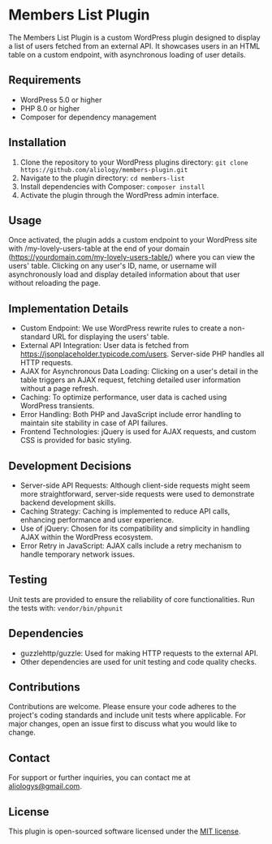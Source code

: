 # Members List Plugin
The Members List Plugin is a custom WordPress plugin designed to display a list of users fetched from an external API. It showcases users in an HTML table on a custom endpoint, with asynchronous loading of user details.

## Requirements
- WordPress 5.0 or higher
- PHP 8.0 or higher
- Composer for dependency management

## Installation
1. Clone the repository to your WordPress plugins directory:
    `git clone https://github.com/aliology/members-plugin.git`
2. Navigate to the plugin directory:
    `cd members-list`
3. Install dependencies with Composer:
    `composer install`
4. Activate the plugin through the WordPress admin interface.

## Usage
Once activated, the plugin adds a custom endpoint to your WordPress site with /my-lovely-users-table at the end of your domain (https://yourdomain.com/my-lovely-users-table/) where you can view the users' table. Clicking on any user's ID, name, or username will asynchronously load and display detailed information about that user without reloading the page.

## Implementation Details
- Custom Endpoint: We use WordPress rewrite rules to create a non-standard URL for displaying the users' table.
- External API Integration: User data is fetched from https://jsonplaceholder.typicode.com/users. Server-side PHP handles all HTTP requests.
- AJAX for Asynchronous Data Loading: Clicking on a user's detail in the table triggers an AJAX request, fetching detailed user information without a page refresh.
- Caching: To optimize performance, user data is cached using WordPress transients.
- Error Handling: Both PHP and JavaScript include error handling to maintain site stability in case of API failures.
- Frontend Technologies: jQuery is used for AJAX requests, and custom CSS is provided for basic styling.

## Development Decisions
- Server-side API Requests: Although client-side requests might seem more straightforward, server-side requests were used to demonstrate backend development skills.
- Caching Strategy: Caching is implemented to reduce API calls, enhancing performance and user experience.
- Use of jQuery: Chosen for its compatibility and simplicity in handling AJAX within the WordPress ecosystem.
- Error Retry in JavaScript: AJAX calls include a retry mechanism to handle temporary network issues.

## Testing
Unit tests are provided to ensure the reliability of core functionalities. Run the tests with:
    `vendor/bin/phpunit`

## Dependencies
- guzzlehttp/guzzle: Used for making HTTP requests to the external API.
- Other dependencies are used for unit testing and code quality checks.

## Contributions
Contributions are welcome. Please ensure your code adheres to the project's coding standards and include unit tests where applicable. For major changes, open an issue first to discuss what you would like to change.

## Contact
For support or further inquiries, you can contact me at aliologys@gmail.com.

## License
This plugin is open-sourced software licensed under the [MIT license](https://opensource.org/licenses/MIT).
